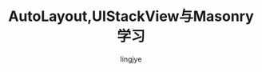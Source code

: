 ---
layout: post
title: "AutoLayout,UIStackView与Masonry学习"
subtitle: ''
author: "lingjye"
header-style: text
tags:
  - iOS
---